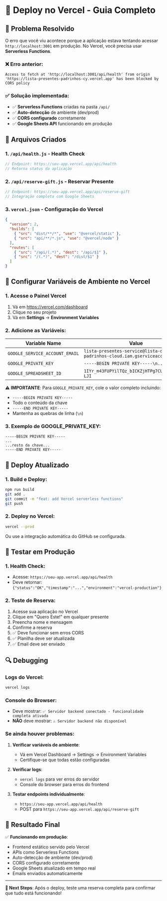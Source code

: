 # 🚀 Deploy no Vercel - Guia Completo

## 🔧 Problema Resolvido

O erro que você viu acontece porque a aplicação estava tentando acessar `http://localhost:3001` em produção. No Vercel, você precisa usar **Serverless Functions**.

### ❌ Erro anterior:
```
Access to fetch at 'http://localhost:3001/api/health' from origin 'https://lista-presentes-padrinhos-cy.vercel.app' has been blocked by CORS policy
```

### ✅ Solução implementada:
- ✅ **Serverless Functions** criadas na pasta `/api/`
- ✅ **Auto-detecção** de ambiente (dev/prod)
- ✅ **CORS configurado** corretamente
- ✅ **Google Sheets API** funcionando em produção

## 📁 Arquivos Criados

### 1. `/api/health.js` - Health Check
```javascript
// Endpoint: https://seu-app.vercel.app/api/health
// Retorna status da aplicação
```

### 2. `/api/reserve-gift.js` - Reservar Presente
```javascript
// Endpoint: https://seu-app.vercel.app/api/reserve-gift
// Integração completa com Google Sheets
```

### 3. `vercel.json` - Configuração do Vercel
```json
{
  "version": 2,
  "builds": [
    { "src": "dist/**/*", "use": "@vercel/static" },
    { "src": "api/**/*.js", "use": "@vercel/node" }
  ],
  "routes": [
    { "src": "/api/(.*)", "dest": "/api/$1" },
    { "src": "/(.*)", "dest": "/dist/$1" }
  ]
}
```

## 🔑 Configurar Variáveis de Ambiente no Vercel

### 1. Acesse o Painel Vercel
1. Vá em https://vercel.com/dashboard
2. Clique no seu projeto
3. Vá em **Settings** → **Environment Variables**

### 2. Adicione as Variáveis:

| Variable Name | Value | Environment |
|---------------|-------|-------------|
| `GOOGLE_SERVICE_ACCOUNT_EMAIL` | `lista-presentes-service@lista-de-padrinhos-cloud.iam.gserviceaccount.com` | Production |
| `GOOGLE_PRIVATE_KEY` | `-----BEGIN PRIVATE KEY-----\n...` | Production |
| `GOOGLE_SPREADSHEET_ID` | `1IYr_m43FUPYilTQz_bICKZjHTPg7CUWVXVlS09N-LJI` | Production |

⚠️ **IMPORTANTE**: Para `GOOGLE_PRIVATE_KEY`, cole o valor completo incluindo:
- `-----BEGIN PRIVATE KEY-----`
- Todo o conteúdo da chave
- `-----END PRIVATE KEY-----`
- Mantenha as quebras de linha (`\n`)

### 3. Exemplo de GOOGLE_PRIVATE_KEY:
```
-----BEGIN PRIVATE KEY-----
...
...resto da chave...
-----END PRIVATE KEY-----
```

## 🚀 Deploy Atualizado

### 1. Build e Deploy:
```bash
npm run build
git add .
git commit -m "feat: add Vercel serverless functions"
git push
```

### 2. Deploy no Vercel:
```bash
vercel --prod
```

Ou use a integração automática do GitHub se configurada.

## 🧪 Testar em Produção

### 1. Health Check:
- Acesse: `https://seu-app.vercel.app/api/health`
- Deve retornar: `{"status":"OK","timestamp":"...","environment":"vercel-production"}`

### 2. Teste de Reserva:
1. Acesse sua aplicação no Vercel
2. Clique em "Quero Este!" em qualquer presente
3. Preencha nome e mensagem
4. Confirme a reserva
5. ✅ Deve funcionar sem erros CORS
6. ✅ Planilha deve ser atualizada
7. ✅ Email deve ser enviado

## 🔍 Debugging

### Logs do Vercel:
```bash
vercel logs
```

### Console do Browser:
- Deve mostrar: `✅ Servidor backend conectado - funcionalidade completa ativada`
- **NÃO** deve mostrar: `⚠️ Servidor backend não disponível`

### Se ainda houver problemas:

1. **Verificar variáveis de ambiente**:
   - Vá em Vercel Dashboard → Settings → Environment Variables
   - Certifique-se que todas estão configuradas

2. **Verificar logs**:
   - `vercel logs` para ver erros do servidor
   - Console do browser para erros do frontend

3. **Testar endpoints individualmente**:
   - `https://seu-app.vercel.app/api/health`
   - POST para `https://seu-app.vercel.app/api/reserve-gift`

## 🎉 Resultado Final

✅ **Funcionando em produção**:
- Frontend estático servido pelo Vercel
- APIs como Serverless Functions 
- Auto-detecção de ambiente (dev/prod)
- CORS configurado corretamente
- Google Sheets atualizado em tempo real
- Emails enviados automaticamente

---

**🔄 Next Steps**: Após o deploy, teste uma reserva completa para confirmar que tudo está funcionando!
